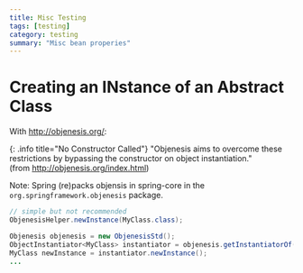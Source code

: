 ```yaml
---
title: Misc Testing
tags: [testing]
category: testing
summary: "Misc bean properies"
---
```


# Creating an INstance of an Abstract Class

With <http://objenesis.org/>:

{: .info title="No Constructor Called"}
"Objenesis aims to overcome these restrictions by bypassing the constructor on object instantiation."    
(from <http://objenesis.org/index.html>)    

Note: Spring (re)packs objensis in spring-core in the `org.springframework.objenesis` package.

~~~java
// simple but not recommended
ObjenesisHelper.newInstance(MyClass.class);
~~~


~~~java
Objenesis objenesis = new ObjenesisStd();
ObjectInstantiator<MyClass> instantiator = objenesis.getInstantiatorOf(MyClass.class);
MyClass newInstance = instantiator.newInstance();
...
~~~